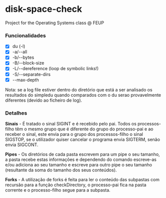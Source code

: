 # disk-space-check
Project for the Operating Systems class @ FEUP


### Funcionalidades
- [x] du (-l)
- [x] -a/--all
- [X] -b/--bytes
- [X] -B/--block-size
- [x] -L/--dereference   (loop de symbolic links!)
- [x] -S/--separate-dirs
- [x] --max-depth

Nota: se a log file estiver dentro do diretório que está a ser analisado os resultados do simpledu quando comparados com o du serao provavelmente diferentes (devido ao ficheiro de log).


### Detalhes
**Sinais** - É tratado o sinal SIGINT e é recebido pelo pai. Todos os processos-filho têm o mesmo grupo que é diferente do grupo do processo-pai e ao receber o sinal, este envia para o grupo dos processos-filho o sinal SIGSTOP, se o utilizador quiser cancelar o programa envia SIGTERM, senão envia SIGCONT.

**Pipes** - Os diretórios de cada pasta escrevem para um pipe o seu tamanho, a pasta recebe estas informações e dependendo do comando escreve-as e/ou adiciona ao seu tamanho e escreve para outro pipe o seu tamanho (resultante da soma do tamanho dos seus conteúdos).

**Forks** - A utilização de forks é feita para ler o conteúdo das subpastas com recursão para a função checkDirectory, o processo-pai fica na pasta corrente e o processo-filho segue para a subpasta.
